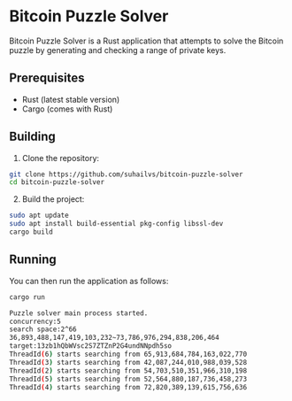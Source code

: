 # Bitcoin Puzzle Solver

Bitcoin Puzzle Solver is a Rust application that attempts to solve the Bitcoin puzzle by generating and checking a range of private keys. 

## Prerequisites

- Rust (latest stable version)
- Cargo (comes with Rust)

## Building

1. Clone the repository:

```bash
git clone https://github.com/suhailvs/bitcoin-puzzle-solver
cd bitcoin-puzzle-solver
```

2. Build the project:

```bash
sudo apt update
sudo apt install build-essential pkg-config libssl-dev
cargo build
```

## Running

You can then run the application as follows:

```bash
cargo run
```

```bash
Puzzle solver main process started.
concurrency:5
search space:2^66
36,893,488,147,419,103,232~73,786,976,294,838,206,464
target:13zb1hQbWVsc2S7ZTZnP2G4undNNpdh5so
ThreadId(6) starts searching from 65,913,684,784,163,022,770
ThreadId(3) starts searching from 42,087,244,010,988,039,528
ThreadId(2) starts searching from 54,703,510,351,966,310,198
ThreadId(5) starts searching from 52,564,880,187,736,458,273
ThreadId(4) starts searching from 72,820,389,139,615,756,636
```
